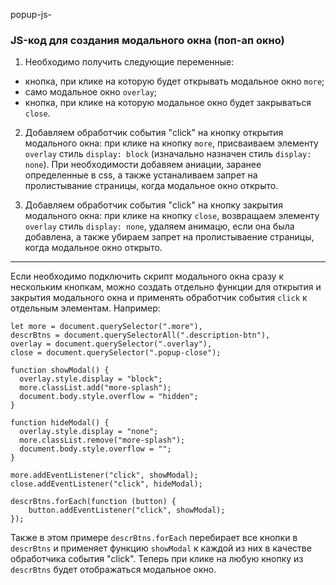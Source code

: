 popup-js-

### JS-код для создания модального окна (поп-ап окно)

1. Необходимо получить следующие переменные:
* кнопка, при клике на которую будет открывать модальное окно `more`;
* само модальное окно `overlay`;
* кнопка, при клике на которую модальное окно будет закрываться `close`.

2. Добавляем обработчик события "click" на кнопку открытия модального окна: при клике на кнопку `more`, присваиваем элементу `overlay` стиль `display: block` (изначально назначен стиль `display: none`). При необходимости добавяем аниации, заранее определенные в css, а также устаналиваем запрет на пролистывание страницы, когда модальное окно открыто.

3. Добавляем обработчик события "click" на кнопку закрытия модального окна: при клике на кнопку `close`, возвращаем элементу `overlay` стиль `display: none`, удаляем анимацю, если она была добавлена, а также убираем запрет на пролистываение страницы, когда модальное окно открыто.

---

Если необходимо подключить скрипт модального окна сразу к нескольким кнопкам, можно создать отдельно функции для открытия и закрытия модального окна и применять обработчик события `click` к отдельным элементам. Например:

    let more = document.querySelector(".more"),
    descrBtns = document.querySelectorAll(".description-btn"),
    overlay = document.querySelector(".overlay"),
    close = document.querySelector(".popup-close");

    function showModal() {
      overlay.style.display = "block";
      more.classList.add("more-splash");
      document.body.style.overflow = "hidden";
    }

    function hideModal() {
      overlay.style.display = "none";
      more.classList.remove("more-splash");
      document.body.style.overflow = "";
    }

    more.addEventListener("click", showModal);
    close.addEventListener("click", hideModal);
    
    descrBtns.forEach(function (button) {
        button.addEventListener("click", showModal);
    });
    
Также в этом примере `descrBtns.forEach` перебирает все кнопки в `descrBtns` и применяет функцию `showModal` к каждой из них в качестве обработчика события "click". Теперь при клике на любую кнопку из `descrBtns` будет отображаться модальное окно.
